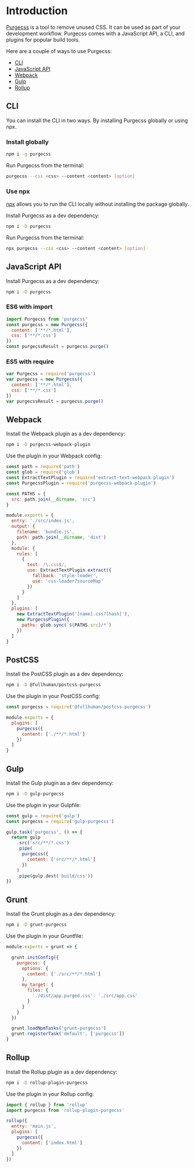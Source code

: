 # Introduction

[Purgecss](https://github.com/FullHuman/purgecss) is a tool to remove unused CSS. It can be used as part of your development workflow. Purgecss comes with a JavaScript API, a CLI, and plugins for popular build tools.

Here are a couple of ways to use Purgecss:

* [CLI](./#cli)
* [JavaScript API](./#javascript-api)
* [Webpack](./#webpack)
* [Gulp](./#gulp)
* [Rollup](./#rollup)

## CLI

You can install the CLI in two ways. By installing Purgecss globally or using npx.

### Install globally

```bash
npm i -g purgecss
```

Run Purgecss from the terminal:

```bash
purgecss --css <css> --content <content> [option]
```

### Use npx

[npx](https://www.npmjs.com/package/npx) allows you to run the CLI locally without installing the package globally.

Install Purgecss as a dev dependency:

```bash
npm i -D purgecss
```

Run Purgecss from the terminal:

```bash
npx purgecss --css <css> --content <content> [option]
```

## JavaScript API

Install Purgecss as a dev dependency:

```bash
npm i -D purgecss
```

### ES6 with import

```javascript
import Purgecss from 'purgecss'
const purgecss = new Purgecss({
  content: ['**/*.html'],
  css: ['**/*.css']
})
const purgecssResult = purgecss.purge()
```

### ES5 with require

```javascript
var Purgecss = require('purgecss')
var purgecss = new Purgecss({
  content: ['**/*.html'],
  css: ['**/*.css']
})
var purgecssResult = purgecss.purge()
```

## Webpack

Install the Webpack plugin as a dev dependency:

```bash
npm i -D purgecss-webpack-plugin
```

Use the plugin in your Webpack config:

```javascript
const path = require('path')
const glob = require('glob')
const ExtractTextPlugin = require('extract-text-webpack-plugin')
const PurgecssPlugin = require('purgecss-webpack-plugin')

const PATHS = {
  src: path.join(__dirname, 'src')
}

module.exports = {
  entry: './src/index.js',
  output: {
    filename: 'bundle.js',
    path: path.join(__dirname, 'dist')
  },
  module: {
    rules: [
      {
        test: /\.css$/,
        use: ExtractTextPlugin.extract({
          fallback: 'style-loader',
          use: 'css-loader?sourceMap'
        })
      }
    ]
  },
  plugins: [
    new ExtractTextPlugin('[name].css?[hash]'),
    new PurgecssPlugin({
      paths: glob.sync(`${PATHS.src}/*`)
    })
  ]
}
```

## PostCSS

Install the PostCSS plugin as a dev dependency:

```bash
npm i -D @fullhuman/postcss-purgecss
```

Use the plugin in your PostCSS config:

```javascript
const purgecss = require('@fullhuman/postcss-purgecss')

module.exports = {
  plugins: [
    purgecss({
      content: ['./**/*.html']
    })
  ]
}
```

## Gulp

Install the Gulp plugin as a dev dependency:

```bash
npm i -D gulp-purgecss
```

Use the plugin in your Gulpfile:

```javascript
const gulp = require('gulp')
const purgecss = require('gulp-purgecss')

gulp.task('purgecss', () => {
  return gulp
    .src('src/**/*.css')
    .pipe(
      purgecss({
        content: ['src/**/*.html']
      })
    )
    .pipe(gulp.dest('build/css'))
})
```

## Grunt

Install the Grunt plugin as a dev dependency:

```bash
npm i -D grunt-purgecss
```

Use the plugin in your Gruntfile:

```javascript
module.exports = grunt => {

  grunt.initConfig({
    purgecss: {
      options: {
        content: ['./src/**/*.html']
      },
      my_target: {
        files: {
          './dist/app.purged.css': './src/app.css'
        }
      }
    }
  })

  grunt.loadNpmTasks('grunt-purgecss')
  grunt.registerTask('default', ['purgecss'])
}
```

## Rollup

Install the Rollup plugin as a dev dependency:

```bash
npm i -D rollup-plugin-purgecss
```

Use the plugin in your Rollup config:

```javascript
import { rollup } from 'rollup'
import purgecss from 'rollup-plugin-purgecss'

rollup({
  entry: 'main.js',
  plugins: [
    purgecss({
      content: ['index.html']
    })
  ]
})
```

